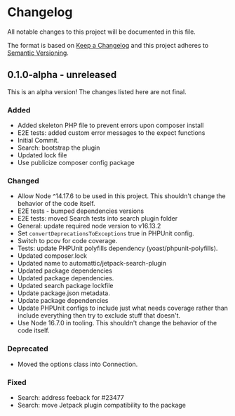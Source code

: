 # Changelog

All notable changes to this project will be documented in this file.

The format is based on [Keep a Changelog](https://keepachangelog.com/en/1.0.0/)
and this project adheres to [Semantic Versioning](https://semver.org/spec/v2.0.0.html).

## 0.1.0-alpha - unreleased

This is an alpha version! The changes listed here are not final.

### Added
- Added skeleton PHP file to prevent errors upon composer install
- E2E tests: added custom error messages to the expect functions
- Initial Commit.
- Search: bootstrap the plugin
- Updated lock file
- Use publicize composer config package

### Changed
- Allow Node ^14.17.6 to be used in this project. This shouldn't change the behavior of the code itself.
- E2E tests - bumped dependencies versions
- E2E tests: moved Search tests into search plugin folder
- General: update required node version to v16.13.2
- Set `convertDeprecationsToExceptions` true in PHPUnit config.
- Switch to pcov for code coverage.
- Tests: update PHPUnit polyfills dependency (yoast/phpunit-polyfills).
- Updated composer.lock
- Updated name to automattic/jetpack-search-plugin
- Updated package dependencies
- Updated package dependencies.
- Updated search package lockfile
- Update package.json metadata.
- Update package dependencies
- Update PHPUnit configs to include just what needs coverage rather than include everything then try to exclude stuff that doesn't.
- Use Node 16.7.0 in tooling. This shouldn't change the behavior of the code itself.

### Deprecated
- Moved the options class into Connection.

### Fixed
- Search: address feeback for #23477
- Search: move Jetpack plugin compatibility to the package
